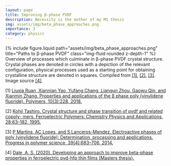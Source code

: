 ```yaml
---
layout: page
title: Improving β-phase PVDF
description: Necessity is the mother of my MS thesis
img: assets/img/beta_phase_approaches.png
importance: 3
category: physics
---
```


<div class="row">
    <div class="col-sm mt-3 mt-md-0">
        {% include figure.liquid path="assets/img/beta_phase_approaches.png" title="Paths to β-phase PVDF" class="img-fluid rounded z-depth-1" %}
    </div>
</div>
<div class="caption">
    Overview of processes which culminate in β-phase PVDF crystal structure. Crystal phases are denoted in circles with a depiction of the relevant configuration, physical processes used as a starting point for obtaining crystalline structure are denoted in squares. Compiled from <a href="https://www.mdpi.com/2073-4360/10/3/228">[1]</a>, <a href="https://books.google.com/books?id=_M8B6ISHxFUC&lpg=PA63&ots=Q_-y2SgSO3&dq=Kohji%20Tashiro.%20Crystal%20structure%20and%20phase%20transition%20of%20pvdf%20and%20related%20copoly-%20mers.%20Ferroelectric%20Polymers%3A%20Chemistry%20Physics%20and%20Applications%2C%2028%3A63%E2%80%93182%2C%201995.&lr&pg=PA63#v=onepage&q&f=false">[2]</a>, <a href="https://www.sciencedirect.com/science/article/abs/pii/S0079670013000865">[3]</a>.  Image source <a href="https://scholarworks.iupui.edu/handle/1805/22686">[4]</a>.
</div>


[1] <a href="https://www.mdpi.com/2073-4360/10/3/228">Liuxia Ruan, Xiannian Yao, Yufang Chang, Lianqun Zhou, Gaowu Qin, and Xianmin Zhang. Properties and applications of the β phase poly (vinylidene fluoride). Polymers, 10(3):228, 2018.</a>

[2] <a href="https://books.google.com/books?id=_M8B6ISHxFUC&lpg=PA63&ots=Q_-y2SgSO3&dq=Kohji%20Tashiro.%20Crystal%20structure%20and%20phase%20transition%20of%20pvdf%20and%20related%20copoly-%20mers.%20Ferroelectric%20Polymers%3A%20Chemistry%20Physics%20and%20Applications%2C%2028%3A63%E2%80%93182%2C%201995.&lr&pg=PA63#v=onepage&q&f=false">Kohji Tashiro. Crystal structure and phase transition of pvdf and related copoly- mers. Ferroelectric Polymers: Chemistry Physics and Applications, 28:63–182, 1995.</a>

[3] <a href="https://www.sciencedirect.com/science/article/abs/pii/S0079670013000865">P Martins, AC Lopes, and S Lanceros-Mendez. Electroactive phases of poly (vinylidene fluoride): Determination, processing and applications. Progress in polymer science, 39(4):683–706, 2014.</a>

[4] <a href="https://scholarworks.iupui.edu/handle/1805/22686">Dale, A. S. (2020). Developing an approach to improve beta-phase properties in ferroelectric pvd-hfp thin films (Masters thesis).</a>